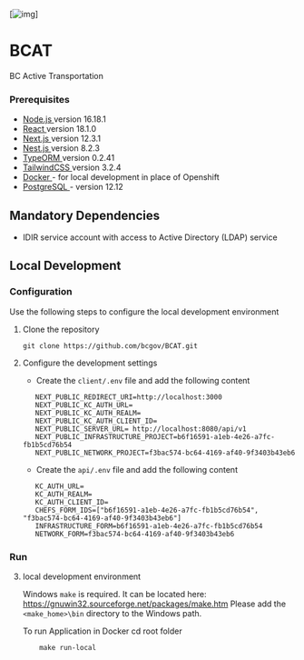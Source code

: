 [![img](https://img.shields.io/badge/Lifecycle-Experimental-339999)]

# BCAT

BC Active Transportation

### Prerequisites

- <a href='https://nodejs.org/en/download/' target='_blank'> Node.js </a> version 16.18.1
- <a href='https://reactjs.org/docs/getting-started.html' target='_blank' > React </a> version 18.1.0
- <a href='https://nextjs.org/' target='_blank' > Next.js </a> version 12.3.1
- <a href='https://nestjs.com/' target='_blank' > Nest.js </a> version 8.2.3
- <a href='https://typeorm.io/' target='_blank' >TypeORM </a> version 0.2.41
- <a href='https://tailwindcss.com/docs/installation' target='_blank' >TailwindCSS </a> version 3.2.4
- <a href='https://www.docker.com/products/docker-desktop/' target='_blank' > Docker </a> - for local development in place of Openshift
- <a href='https://www.postgresql.org/download/' target='_blank' >PostgreSQL </a> - version 12.12

## Mandatory Dependencies

- IDIR service account with access to Active Directory (LDAP) service

## Local Development

### Configuration

Use the following steps to configure the local development environment

1. Clone the repository

   ```
   git clone https://github.com/bcgov/BCAT.git

   ```

2. Configure the development settings

   - Create the `client/.env` file and add the following content

   ```
      NEXT_PUBLIC_REDIRECT_URI=http://localhost:3000
      NEXT_PUBLIC_KC_AUTH_URL=
      NEXT_PUBLIC_KC_AUTH_REALM=
      NEXT_PUBLIC_KC_AUTH_CLIENT_ID=
      NEXT_PUBLIC_SERVER_URL= http://localhost:8080/api/v1
      NEXT_PUBLIC_INFRASTRUCTURE_PROJECT=b6f16591-a1eb-4e26-a7fc-fb1b5cd76b54
      NEXT_PUBLIC_NETWORK_PROJECT=f3bac574-bc64-4169-af40-9f3403b43eb6
   ```

   - Create the `api/.env` file and add the following content

   ```
      KC_AUTH_URL=
      KC_AUTH_REALM=
      KC_AUTH_CLIENT_ID=
      CHEFS_FORM_IDS=["b6f16591-a1eb-4e26-a7fc-fb1b5cd76b54", "f3bac574-bc64-4169-af40-9f3403b43eb6"]
      INFRASTRUCTURE_FORM=b6f16591-a1eb-4e26-a7fc-fb1b5cd76b54
      NETWORK_FORM=f3bac574-bc64-4169-af40-9f3403b43eb6
   ```

### Run

3. local development environment

   Windows `make` is required. It can be located here: https://gnuwin32.sourceforge.net/packages/make.htm Please add the `<make_home>\bin` directory to the Windows path.

   To run Application in Docker
   cd root folder

   ```
       make run-local

   ```
